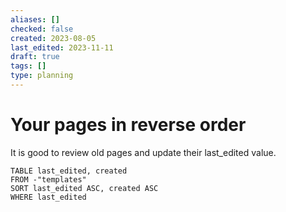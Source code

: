 ```yaml
---
aliases: []
checked: false
created: 2023-08-05
last_edited: 2023-11-11
draft: true
tags: []
type: planning
---
```

# Your pages in reverse order

It is good to review old pages and update their last_edited value.

```dataview
TABLE last_edited, created
FROM -"templates"
SORT last_edited ASC, created ASC
WHERE last_edited
```
